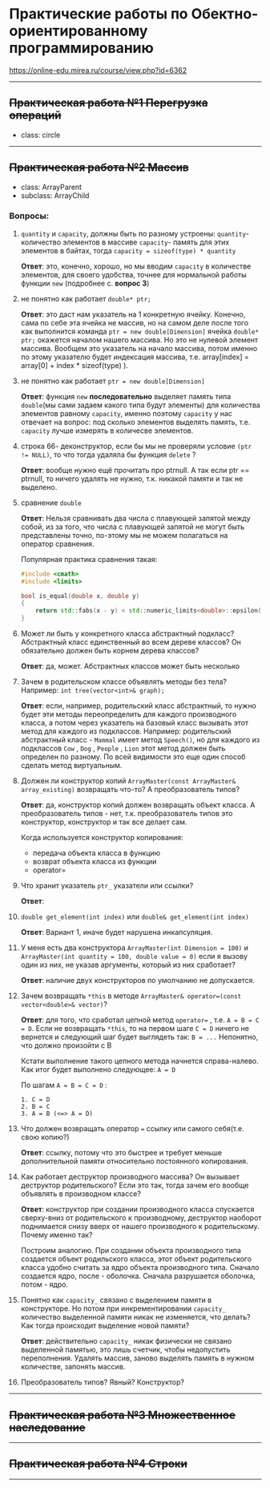 # Практические работы по Обектно-ориентированному программированию

https://online-edu.mirea.ru/course/view.php?id=6362

---

## ~~Практическая работа №1 Перегрузка операций~~ 
- class: circle
  
---

## ~~Практическая работа №2 Массив~~
- class: ArrayParent
- subclass: ArrayChild

### Вопросы:
1. `quantity` и `capacity`, должны быть по разному устроены: `quantity`- количество элементов в массиве
   `capacity`- память для этих элементов в байтах, тогда `capacity = sizeof(type) * quantity` 
   
   **Ответ**: это, конечно, хорошо, но мы вводим  `capacity` в количестве элементов, для своего удобства, точнее для 
   нормальной работы функции `new` (подробнее с. **вопрос 3**)
 
2. не понятно как работает `double* ptr;`
   
   **Ответ**: это даст нам указатель на 1 конкретную ячейку. Конечно, сама по себе эта ячейка не массив, но на самом деле 
   после того как выполнится команда `ptr = new double[Dimension]` ячейка `double* ptr;` окажется началом нашего массива. 
   Но это не нулевой элемент массива. Вообщем это указатель на начало массива, потом именно по этому указателю будет индексация массива, т.е. 
   array\[index\] = array\[0\] + index * sizeof(type) ).
 
3. не понятно как работает `ptr = new double[Dimension]`
   
   **Ответ**: функция `new` **последовательно** выделяет память типа `double`(мы сами задаем какого типа будут элементы) для количества элементов равному `capacity`,      именно поэтому `capacity` у нас отвечает на вопрос: под сколько элементов выделять память, т.е. `capacity` лучше измерять в количесве элементов.
 
4. строка 66- деконструктор, если бы мы не проверяли условие `(ptr != NULL)`, то что тогда удаляла бы функция `delete` ?

   **Ответ**: вообще нужно ещё прочитать про ptrnull. А так если ptr == ptrnull, то ничего удалять не нужно, т.к. никакой памяти и так не выделено.  

5. сравнение `double` 

    **Ответ**: Нельзя сравнивать два числа с плавующей запятой между собой, из за того, что числа с плавующей запятой не могут быть представлены точно, по-этому мы не можем полагаться на оператор сравнения.

    Популярная практика сравнения такая:
    ```c++
    #include <cmath>
    #include <limits>

    bool is_equal(double x, double y) 
    {
        return std::fabs(x - y) < std::numeric_limits<double>::epsilon();
    }
    ```

6. Может ли быть у конкретного класса абстрактный подкласс? Абстрактный класс единственный во всем дереве классов? Он обязательно должен быть корнем дерева классов?

    **Ответ**: да, может. Абстрактных классов может быть несколько

7. Зачем в родительском классе объявлять методы без тела? Например: `int tree(vector<int>& graph);`

    **Ответ**: если, например, родительский класс абстрактный, то нужно будет эти методы переопределить для каждого производного класса, а потом через указатель на базовый класс вызывать этот метод для каждого из подклассов.  Например: родительский абстрактный класс - `Mammal` имеет метод `Speech()`, но для каждого из подклассов `Cow` , `Dog` , `People` , `Lion` этот метод должен быть определен по разному. По всей видимости это еще один способ сделать метод виртуальным.

8. Должен ли конструктор копий `ArrayMaster(const ArrayMaster& array_existing)` возвращать что-то? А преобразователь типов?

    **Ответ**: да, конструктор копий должен возвращать объект класса. А преобразователь типов - нет, т.к. преобразователь типов это конструктор, конструктор и так все делает сам. 

    Когда используется конструктор копирования:
   - передача объекта класса в функцию
   - возврат объекта класса из функции
   -  operator=

9. Что хранит указатель `ptr_` указатели или ссылки?

    **Ответ**:

10. `double get_element(int index)` или `double& get_element(int index)`
   
    **Ответ**: Вариант 1, иначе будет нарушена инкапсуляция.

11. У меня есть два конструктора `ArrayMaster(int Dimension = 100)` и `ArrayMaster(int quantity = 100, double value = 0)` если я вызову один из них, не указав аргументы, который из них сработает?

    **Ответ**: наличие двух конструкторов по умолчанию не допускается.

12. Зачем возвращать `*this` в методе `ArrayMaster& operator=(const vector<double>& vector)`? 

    **Ответ**: для того, что сработал цепной метод `operator=` , т.е. `A = B = C = D`. Если не возвращать `*this`, то на первом шаге `C = D` ничего не вернется и следующий шаг будет выглядеть так: `B = ...` Непонятно, что должно произойти с B
    
    Кстати выполнение такого цепного метода начнется справа-налево. Как итог будет выполнено следующее: `A = D`
    
    По шагам `A = B = C = D` :
        
        1. C = D
        2. B = C
        3. A = B (<=> A = D)

13. Что должен возвращать оператор `=` ссылку или самого себя(т.е. свою копию?) 

    **Ответ**: ссылку, потому что это быстрее и требует меньше дополнительной памяти относительно постоянного копирования.

14. Как работает деструктор производного массива? Он вызывает деструктор родительского? Если это так, тогда зачем его вообще объявлять в производном классе?

      **Ответ**: конструктор при создании производного класса спускается сверху-вниз от родительского к производному, деструктор наоборот поднимается снизу вверх от нашего производного к родительскому. Почему именно так? 

      Построим аналогию. При создании объекта производного типа создается объект родильского класса, этот объект родительского класса удобно считать за ядро объекта производного типа. Сначало создается ядро, после - оболочка. Сначала разрушается оболочка, потом - ядро. 
      
15. Понятно как `capacity_` связано с выделением памяти в конструкторе. Но потом при инкрементировании `capacity_` количество выделенной памяти никак не изменяется, что делать? Как тогда происходит выделение новой памяти?

    **Ответ**: действительно `capacity_` никак физически не связано выделенной памятью, это лишь счетчик, чтобы недопустить переполнения. Удалять массив, заново выделять память в нужном количестве, запонять массив.

16. Преобразователь типов? Явный? Конструктор?

---

## ~~Практическая работа №3 Множественное наследование~~

---

## ~~Практическая работа №4 Строки~~

---
